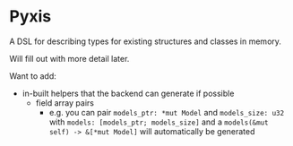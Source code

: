 # Pyxis

A DSL for describing types for existing structures and classes in memory.

Will fill out with more detail later.

Want to add:
  - in-built helpers that the backend can generate if possible
    - field array pairs
      - e.g. you can pair `models_ptr: *mut Model` and `models_size: u32` with `models: [models_ptr; models_size]` and a `models(&mut self) -> &[*mut Model]` will automatically be generated